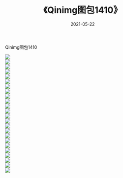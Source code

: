 ﻿---
layout: post
title:  《Qinimg图包1410》
date:   2021-05-22
img: http://imgx.orgx.ga/Qinimg图包/Qinimg图包1410/000.jpg
categories: [美女, 清纯, 唯美]
---

Qinimg图包1410

 ![](http://imgx.orgx.ga/Qinimg图包/Qinimg图包1410/001.jpg) <br>![](http://imgx.orgx.ga/Qinimg图包/Qinimg图包1410/002.jpg) <br>![](http://imgx.orgx.ga/Qinimg图包/Qinimg图包1410/003.jpg) <br>![](http://imgx.orgx.ga/Qinimg图包/Qinimg图包1410/004.jpg) <br>![](http://imgx.orgx.ga/Qinimg图包/Qinimg图包1410/005.jpg) <br>![](http://imgx.orgx.ga/Qinimg图包/Qinimg图包1410/006.jpg) <br>![](http://imgx.orgx.ga/Qinimg图包/Qinimg图包1410/007.jpg) <br>![](http://imgx.orgx.ga/Qinimg图包/Qinimg图包1410/008.jpg) <br>![](http://imgx.orgx.ga/Qinimg图包/Qinimg图包1410/009.jpg) <br>![](http://imgx.orgx.ga/Qinimg图包/Qinimg图包1410/010.jpg) <br>![](http://imgx.orgx.ga/Qinimg图包/Qinimg图包1410/011.jpg) <br>![](http://imgx.orgx.ga/Qinimg图包/Qinimg图包1410/012.jpg) <br>![](http://imgx.orgx.ga/Qinimg图包/Qinimg图包1410/013.jpg) <br>![](http://imgx.orgx.ga/Qinimg图包/Qinimg图包1410/014.jpg) <br>![](http://imgx.orgx.ga/Qinimg图包/Qinimg图包1410/015.jpg) <br>![](http://imgx.orgx.ga/Qinimg图包/Qinimg图包1410/016.jpg) <br>![](http://imgx.orgx.ga/Qinimg图包/Qinimg图包1410/017.jpg) <br>![](http://imgx.orgx.ga/Qinimg图包/Qinimg图包1410/018.jpg) <br>![](http://imgx.orgx.ga/Qinimg图包/Qinimg图包1410/019.jpg) <br>![](http://imgx.orgx.ga/Qinimg图包/Qinimg图包1410/020.jpg) <br>![](http://imgx.orgx.ga/Qinimg图包/Qinimg图包1410/021.jpg) <br>![](http://imgx.orgx.ga/Qinimg图包/Qinimg图包1410/022.jpg) <br>![](http://imgx.orgx.ga/Qinimg图包/Qinimg图包1410/023.jpg) <br>![](http://imgx.orgx.ga/Qinimg图包/Qinimg图包1410/024.jpg) <br>